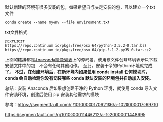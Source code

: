 默认新建的环境有很多安装的包，如果希望自行决定安装的包，可以建立一个txt文件

```shell
conda create --name myenv --file environment.txt
```



txt文件格式

```
@EXPLICIT
https://repo.continuum.io/pkgs/free/osx-64/python-3.5.2-0.tar.bz2
https://repo.continuum.io/pkgs/free/osx-64/pip-8.1.2-py35_0.tar.bz2
```

上面的链接都是[Anaconda镜像列表](https://repo.continuum.io/pkgs/free/win-64/)上的源码包，使用该文件创建环境表示只下载安装文件中的包，不会有任何其他动作。
至此，安装干净的Python环境就完成了。
**不过，在创建环境后，在新环境内如果使用 conda install 任何模块时，conda 会自动检测你没有安装哪些 conda 默认安装的环境包并自动加入安装。**

总结：安装 Anaconda 后如果想创建干净的 Python 环境，就使用 conda 导入文件安装环境，创建后使用 pip 安装其他需求的模块



参考：https://segmentfault.com/q/1010000017062186/a-1020000017069710

https://segmentfault.com/q/1010000011446212/a-1020000011448695


